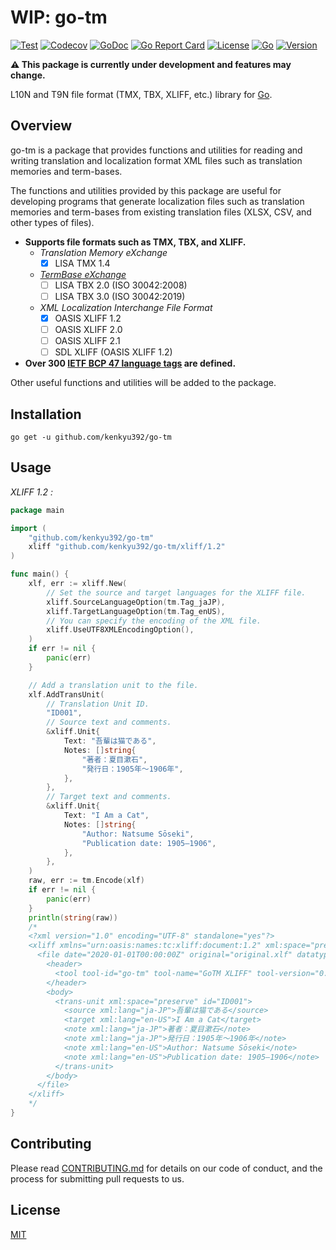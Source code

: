 # WIP: go-tm

[![Test](https://github.com/kenkyu392/go-tm/workflows/test/badge.svg)](https://github.com/kenkyu392/go-tm)
[![Codecov](https://codecov.io/gh/kenkyu392/go-tm/branch/master/graph/badge.svg)](https://codecov.io/gh/kenkyu392/go-tm)
[![GoDoc](https://godoc.org/github.com/kenkyu392/go-tm?status.svg)](https://godoc.org/github.com/kenkyu392/go-tm)
[![Go Report Card](https://goreportcard.com/badge/github.com/kenkyu392/go-tm)](https://goreportcard.com/report/github.com/kenkyu392/go-tm)
[![License](https://img.shields.io/github/license/kenkyu392/go-tm.svg)](LICENSE)
[![Go](https://img.shields.io/badge/go-1.14+-00ADD8.svg)](https://golang.org/)
[![Version](https://img.shields.io/badge/version-0.0.X-00A29C.svg)](README.md)

**:warning: This package is currently under development and features may change.**

L10N and T9N file format (TMX, TBX, XLIFF, etc.) library for [Go](https://golang.org/).

## Overview

go-tm is a package that provides functions and utilities for reading and writing translation and localization format XML files such as translation memories and term-bases.

The functions and utilities provided by this package are useful for developing programs that generate localization files such as translation memories and term-bases from existing translation files (XLSX, CSV, and other types of files).

- **Supports file formats such as TMX, TBX, and XLIFF.**
  - _Translation Memory eXchange_
    - [x] LISA TMX 1.4
  - _[TermBase eXchange](https://www.tbxinfo.net/)_
    - [ ] LISA TBX 2.0 (ISO 30042:2008)
    - [ ] LISA TBX 3.0 (ISO 30042:2019)
  - _XML Localization Interchange File Format_
    - [x] OASIS XLIFF 1.2
    - [ ] OASIS XLIFF 2.0
    - [ ] OASIS XLIFF 2.1
    - [ ] SDL XLIFF (OASIS XLIFF 1.2)
- **Over 300 [IETF BCP 47 language tags](docs/ietf-bcp-47-language-tags.md) are defined.**

Other useful functions and utilities will be added to the package.

## Installation

```
go get -u github.com/kenkyu392/go-tm
```

## Usage

_XLIFF 1.2 :_

```go
package main

import (
	"github.com/kenkyu392/go-tm"
	xliff "github.com/kenkyu392/go-tm/xliff/1.2"
)

func main() {
	xlf, err := xliff.New(
		// Set the source and target languages for the XLIFF file.
		xliff.SourceLanguageOption(tm.Tag_jaJP),
		xliff.TargetLanguageOption(tm.Tag_enUS),
		// You can specify the encoding of the XML file.
		xliff.UseUTF8XMLEncodingOption(),
	)
	if err != nil {
		panic(err)
	}

	// Add a translation unit to the file.
	xlf.AddTransUnit(
		// Translation Unit ID.
		"ID001",
		// Source text and comments.
		&xliff.Unit{
			Text: "吾輩は猫である",
			Notes: []string{
				"著者：夏目漱石",
				"発行日：1905年～1906年",
			},
		},
		// Target text and comments.
		&xliff.Unit{
			Text: "I Am a Cat",
			Notes: []string{
				"Author‎: ‎Natsume Sōseki",
				"Publication date: 1905–1906",
			},
		},
	)
	raw, err := tm.Encode(xlf)
	if err != nil {
		panic(err)
	}
	println(string(raw))
	/*
	<?xml version="1.0" encoding="UTF-8" standalone="yes"?>
	<xliff xmlns="urn:oasis:names:tc:xliff:document:1.2" xml:space="preserve" version="1.2">
	  <file date="2020-01-01T00:00:00Z" original="original.xlf" datatype="plaintext" source-language="ja-JP" target-language="en-US">
	    <header>
	      <tool tool-id="go-tm" tool-name="GoTM XLIFF" tool-version="0.1.0"></tool>
	    </header>
	    <body>
	      <trans-unit xml:space="preserve" id="ID001">
	        <source xml:lang="ja-JP">吾輩は猫である</source>
	        <target xml:lang="en-US">I Am a Cat</target>
	        <note xml:lang="ja-JP">著者：夏目漱石</note>
	        <note xml:lang="ja-JP">発行日：1905年～1906年</note>
	        <note xml:lang="en-US">Author‎: ‎Natsume Sōseki</note>
	        <note xml:lang="en-US">Publication date: 1905–1906</note>
	      </trans-unit>
	    </body>
	  </file>
	</xliff>
	*/
}
```

## Contributing

Please read [CONTRIBUTING.md](CONTRIBUTING.md) for details on our code of conduct, and the process for submitting pull requests to us.

## License

[MIT](LICENSE)

